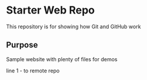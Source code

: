 # Starter Web Repo

This repository is for showing how Git and GitHub work

## Purpose

Sample website with plenty of files for demos

line 1 - to remote repo
